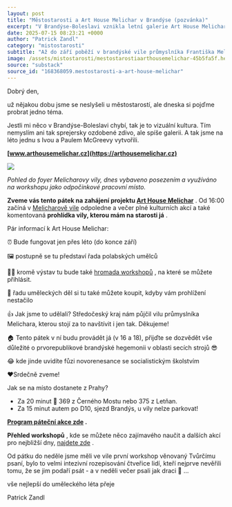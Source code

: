 ```yaml
---
layout: post
title: "Městostarosti a Art House Melichar v Brandýse (pozvánka)"
excerpt: "V Brandýse-Boleslavi vznikla letní galerie Art House Melichar v prvorepublikové vile, která nabídne výstavy polabských umělců, workshopy a prodej uměleckých děl. Zahájení proběhne tento pátek od 16:00 s komentovanou prohlídkou a kulturním programem. Projekt potrvá do konce září a vilu zapůjčil Středočeský kraj. Doprava z Prahy je snadná autobusem nebo autem."
date: 2025-07-15 08:23:21 +0000
author: "Patrick Zandl"
category: "mistostarosti"
subtitle: "Až do září poběží v brandýské vile průmyslníka Františka Melichara umělecké léto Art House Melichar. Tento pátek jste zváni na dvě komentované prohlídky vily!"
image: /assets/mistostarosti/mestostarostiaarthousemelichar-45b5fa5f.heic
source: "substack"
source_id: "168368059.mestostarosti-a-art-house-melichar"
---
```


Dobrý den,

už nějakou dobu jsme se neslyšeli u městostarostí, ale dneska si pojďme probrat jedno téma.

Jestli mi něco v Brandýse-Boleslavi chybí, tak je to vizuální kultura. Tím nemyslím ani tak sprejersky ozdobené zdivo, ale spíše galerii. A tak jsme na léto jednu s Ivou a Paulem McGreevy vytvořili.

**[www.arthousemelichar.cz](https://arthousemelichar.cz)**

![](/assets/mistostarosti/mestostarostiaarthousemelichar-45b5fa5f.heic)

*Pohled do foyer Melicharovy vily, dnes vybaveno posezením a využíváno na workshopu jako odpočinkové pracovní místo.*

**Zveme vás tento pátek na zahájení projektu [Art House Melichar](https://arthousemelichar.cz/)** . Od 16:00 začíná v [Melicharově vile](https://mapy.com/s/jofodabuha) odpoledne a večer plné kulturních akcí a také komentovaná **prohlídka vily, kterou mám na starosti já** .

Pár informací k Art House Melichar:

⏰ Bude fungovat jen přes léto (do konce září)

🖼️ postupně se tu představí řada polabských umělců

👨‍🎨 kromě výstav tu bude také [hromada workshopů](https://arthousemelichar.cz/workshops) , na které se můžete přihlásit.

🗽 řadu uměleckých děl si tu také můžete koupit, kdyby vám prohlížení nestačilo

👍 Jak jsme to udělali? Středočeský kraj nám půjčil vilu průmyslníka Melichara, kterou stojí za to navštívit i jen tak. Děkujeme!

🏠 Tento pátek v ní budu provádět já (v 16 a 18), přijďte se dozvědět vše důležité o prvorepublikové brandýské hegemonii v oblasti secích strojů 😎

😂 kde jinde uvidíte fůzi novorenesance se socialistickým školstvím

♥️Srdečně zveme!

Jak se na místo dostanete z Prahy?
- Za 20 minut 🚌 369 z Černého Mostu nebo 375 z Letňan.
- Za 15 minut autem po D10, sjezd Brandýs, u vily nelze parkovat!

**[Program páteční akce zde](https://arthousemelichar.cz/events/slavnostni-otevreni-art-housu-melichar-iva-mcgreevy) .**

**Přehled workshopů** , kde se můžete něco zajímavého naučit a dalších akcí pro nejbližší dny, [najdete zde](https://arthousemelichar.cz/events) .

Od pátku do neděle jsme měli ve vile první workshop věnovaný Tvůrčímu psaní, bylo to velmi intezivní rozepisování čtveřice lidí, kteří nejprve nevěřili tomu, že se jim podaří psát - a v neděli večer psali jak draci 🐉 …

vše nejlepší do uměleckého léta přeje

Patrick Zandl